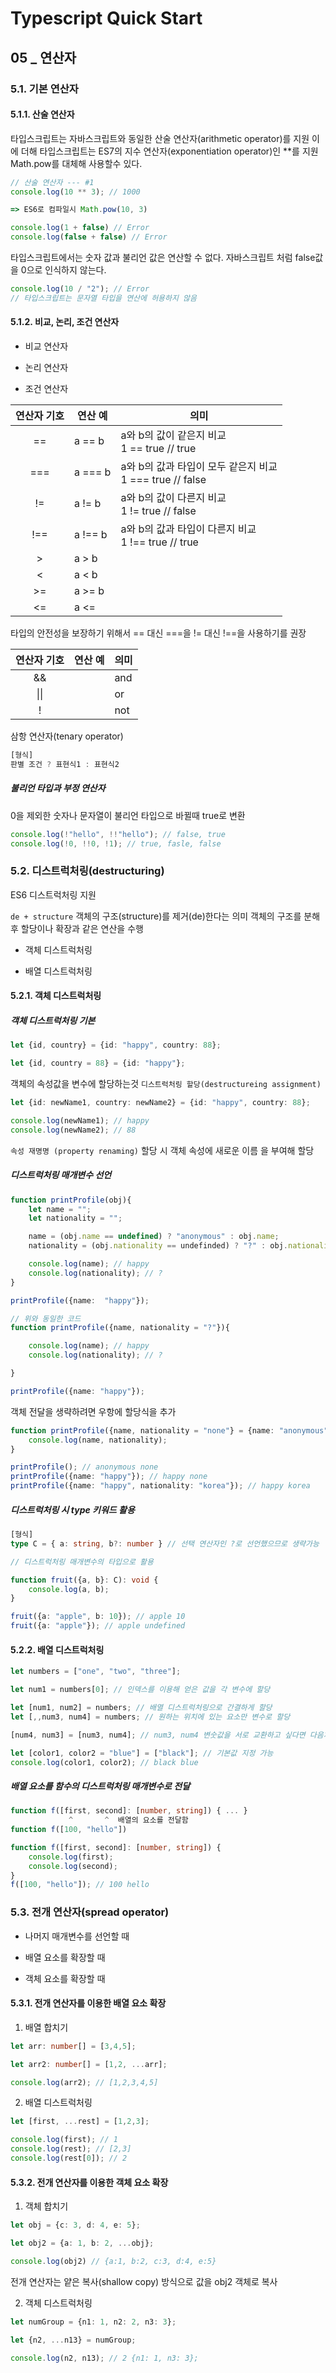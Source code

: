 # Typescript Quick Start

## 05 _ 연산자

### 5.1. 기본 연산자

#### 5.1.1. 산술 연산자

타입스크립트는 자바스크립트와 동일한 산술 연산자(arithmetic operator)를 지원
이에 더해 타입스크립트는 ES7의 지수 연산자(exponentiation operator)인 **를 지원 Math.pow를 대체해 사용할수 있다.
```typescript
// 산술 연산자 --- #1
console.log(10 ** 3); // 1000

=> ES6로 컴파일시 Math.pow(10, 3)

console.log(1 + false) // Error
console.log(false + false) // Error
```

타입스크립트에서는 숫자 값과 불리언 값은 연산할 수 없다.
자바스크립트 처럼 false값을 0으로 인식하지 않는다.

```typescript
console.log(10 / "2"); // Error
// 타입스크립트는 문자열 타입을 연산에 허용하지 않음 
```


#### 5.1.2. 비교, 논리, 조건 연산자

- 비교 연산자

- 논리 연산자

- 조건 연산자

| 연산자 기호 | 연산 예 | 의미                                                         |
| :---------: | ------- | ------------------------------------------------------------ |
|     ==      | a == b  | a와 b의 값이 같은지 비교 <br/>1 == true // true              |
|     ===     | a === b | a와 b의 값과 타입이 모두 같은지 비교 <br/>1 === true // false |
|     !=      | a != b  | a와 b의 값이 다른지 비교 <br/> 1 != true // false            |
|     !==     | a !== b | a와 b의 값과 타입이 다른지 비교<br />1 !== true // true      |
|      >      | a > b   |                                                              |
|      <      | a < b   |                                                              |
|     >=      | a >= b  |                                                              |
|     <=      | a <=    |                                                              |

타입의 안전성을 보장하기 위해서
== 대신 ===을 != 대신 !==을 사용하기를 권장


| 연산자 기호 | 연산 예 | 의미 |
| :---------: | ------- | ---- |
|     &&      |         | and  |
|    \|\|     |         | or   |
|      !      |         | not  |

삼항 연산자(tenary operator)

```typescript
[형식]
판별 조건 ? 표현식1 : 표현식2
```

##### 불리언 타입과 부정 연산자

0을 제외한 숫자나 문자열이 불리언 타입으로 바뀔때 true로 변환

```typescript
console.log(!"hello", !!"hello"); // false, true
console.log(!0, !!0, !1); // true, fasle, false
```


### 5.2. 디스트럭처링(destructuring)
ES6 디스트럭처링 지원

`de + structure` 객체의 구조(structure)를 제거(de)한다는 의미
객체의 구조를 분해 후 할당이나 확장과 같은 연산을 수행

- 객체 디스트럭처링

- 배열 디스트럭처링


#### 5.2.1. 객체 디스트럭처링

##### 객체 디스트럭처링 기본

```typescript
let {id, country} = {id: "happy", country: 88};

let {id, country = 88} = {id: "happy"};
```

객체의 속성값을 변수에 할당하는것 `디스트럭처링 할당(destructureing assignment)`

```typescript
let {id: newName1, country: newName2} = {id: "happy", country: 88};

console.log(newName1); // happy
console.log(newName2); // 88
```

`속성 재명명 (property renaming)` 할당 시 객체 속성에 새로운 이름 을 부여해 할당


##### 디스트럭처링 매개변수 선언

```typescript
function printProfile(obj){
    let name = "";
    let nationality = "";

    name = (obj.name == undefined) ? "anonymous" : obj.name;
    nationality = (obj.nationality == undefinded) ? "?" : obj.nationality;

    console.log(name); // happy
    console.log(nationality); // ?
}

printProfile({name:  "happy"});

// 위와 동일한 코드
function printProfile({name, nationality = "?"}){

    console.log(name); // happy
    console.log(nationality); // ?

}

printProfile({name: "happy"});
```

객체 전달을 생략하려면 우항에 할당식을 추가
```typescript
function printProfile({name, nationality = "none"} = {name: "anonymous"}){
    console.log(name, nationality);
}

printProfile(); // anonymous none
printProfile({name: "happy"}); // happy none
printProfile({name: "happy", nationality: "korea"}); // happy korea
```

##### 디스트럭처링 시 type 키워드 활용

```typescript
[형식]
type C = { a: string, b?: number } // 선택 연산자인 ?로 선언했으므로 생략가능

// 디스트럭처링 매개변수의 타입으로 활용

function fruit({a, b}: C): void {
    console.log(a, b);
}

fruit({a: "apple", b: 10}); // apple 10
fruit({a: "apple"}); // apple undefined
```


#### 5.2.2. 배열 디스트럭처링

```typescript
let numbers = ["one", "two", "three"];

let num1 = numbers[0]; // 인덱스를 이용해 얻은 값을 각 변수에 할당

let [num1, num2] = numbers; // 배열 디스트럭처링으로 간결하게 할당
let [,,num3, num4] = numbers; // 원하는 위치에 있는 요소만 변수로 할당

[num4, num3] = [num3, num4]; // num3, num4 변숫값을 서로 교환하고 싶다면 다음처럼 손쉽게 해결

let [color1, color2 = "blue"] = ["black"]; // 기본값 지정 가능
console.log(color1, color2); // black blue
```


##### 배열 요소를 함수의 디스트럭처링 매개변수로 전달

```typescript
function f([first, second]: [number, string]) { ... }
             ^       ^  배열의 요소를 전달함
function f([100, "hello"])

function f([first, second]: [number, string]) {
    console.log(first);
    console.log(second);
}
f([100, "hello"]); // 100 hello
```

### 5.3. 전개 연산자(spread operator)

- 나머지 매개변수를 선언할 때

- 배열 요소를 확장할 때

- 객체 요소를 확장할 때

#### 5.3.1. 전개 연산자를 이용한 배열 요소 확장

1. 배열 합치기
```typescript
let arr: number[] = [3,4,5];

let arr2: number[] = [1,2, ...arr];

console.log(arr2); // [1,2,3,4,5]
```

2. 배열 디스트럭처링
```typescript
let [first, ...rest] = [1,2,3];

console.log(first); // 1
console.log(rest); // [2,3]
console.log(rest[0]); // 2
```


#### 5.3.2. 전개 연산자를 이용한 객체 요소 확장

1. 객체 합치기
```typescript
let obj = {c: 3, d: 4, e: 5};

let obj2 = {a: 1, b: 2, ...obj};

console.log(obj2) // {a:1, b:2, c:3, d:4, e:5}
```
전개 연산자는 얕은 복사(shallow copy) 방식으로 값을 obj2 객체로 복사

2. 객체 디스트럭처링
```typescript
let numGroup = {n1: 1, n2: 2, n3: 3};

let {n2, ...n13} = numGroup;

console.log(n2, n13); // 2 {n1: 1, n3: 3};
```

